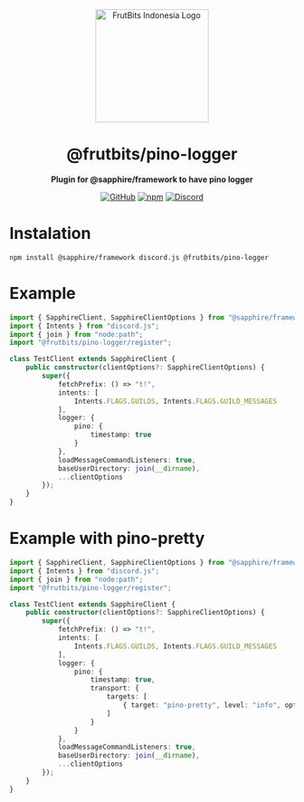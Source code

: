 <div align="center">

<img src="https://api.frutbits.org/assets/images/logo.webp" alt="FrutBits Indonesia Logo" width="200px" height="200px"/>

# @frutbits/pino-logger

**Plugin for @sapphire/framework to have pino logger**

[![GitHub](https://img.shields.io/npm/l/@frutbits/pino-logger)](https://github.com/frutbits/sapphire-plugins/blob/main/packages/command-context/LICENSE)
[![npm](https://img.shields.io/npm/v/@frutbits/pino-logger?color=crimson&logo=npm&style=flat-square)](https://www.npmjs.com/package/@frutbits/pino-logger)
[![Discord](https://discord.com/api/guilds/332877090003091456/embed.png)](https://frutbits.org/discord)

</div>

# Instalation 
```
npm install @sapphire/framework discord.js @frutbits/pino-logger
```

# Example
```ts
import { SapphireClient, SapphireClientOptions } from "@sapphire/framework";
import { Intents } from "discord.js";
import { join } from "node:path";
import "@frutbits/pino-logger/register";

class TestClient extends SapphireClient {
    public constructor(clientOptions?: SapphireClientOptions) {
        super({
            fetchPrefix: () => "t!",
            intents: [
                Intents.FLAGS.GUILDS, Intents.FLAGS.GUILD_MESSAGES
            ],
            logger: {
                pino: {
                    timestamp: true
                }
            },
            loadMessageCommandListeners: true,
            baseUserDirectory: join(__dirname),
            ...clientOptions
        });
    }
}
```

# Example with pino-pretty
```ts
import { SapphireClient, SapphireClientOptions } from "@sapphire/framework";
import { Intents } from "discord.js";
import { join } from "node:path";
import "@frutbits/pino-logger/register";

class TestClient extends SapphireClient {
    public constructor(clientOptions?: SapphireClientOptions) {
        super({
            fetchPrefix: () => "t!",
            intents: [
                Intents.FLAGS.GUILDS, Intents.FLAGS.GUILD_MESSAGES
            ],
            logger: {
                pino: {
                    timestamp: true,
                    transport: {
                        targets: [
                            { target: "pino-pretty", level: "info", options: { translateTime: "SYS:yyyy-mm-dd HH:MM:ss.l o" } }
                        ]
                    }
                }
            },
            loadMessageCommandListeners: true,
            baseUserDirectory: join(__dirname),
            ...clientOptions
        });
    }
}
```